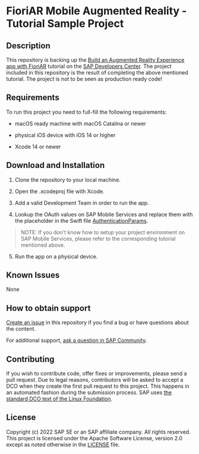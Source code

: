 <!--- Register repository https://api.reuse.software/register, then add REUSE badge:
[![REUSE status](https://api.reuse.software/badge/github.com/SAP-samples/REPO-NAME)](https://api.reuse.software/info/github.com/SAP-samples/REPO-NAME)
-->

# FioriAR Mobile Augmented Reality - Tutorial Sample Project

## Description

This repository is backing up the [Build an Augmented Reality Experience app with FioriAR](https://developers.sap.com/tutorials/fiori-ios-btp-fioriar.html) tutorial on the [SAP Developers Center](https://developers.sap.com/). The project included in this repository is the result of completing the above mentioned tutorial. The project is not to be seen as production ready code!

## Requirements

To run this project you need to full-fill the following requirements:

- macOS ready machine with macOS Catalina or newer
  
- physical iOS device with iOS 14 or higher
  
- Xcode 14 or newer

## Download and Installation

1. Clone the repository to your local machine.

2. Open the .xcodeproj file with Xcode.

3. Add a valid Development Team in order to run the app.

4. Lookup the OAuth values on SAP Mobile Services and replace them with the placeholder in the Swift file [AuthenticationParams](https://github.com/SAP-samples/mobile-augmented-reality/blob/main/FioriARSceneExample/FioriARSceneExample/Utils/AuthenticationParams.swift).

> NOTE: If you don't know how to setup your project environment on SAP Mobile Services, please refer to the corresponding tutorial mentioned above.

5. Run the app on a physical device.

## Known Issues

None

## How to obtain support

[Create an issue](https://github.com/SAP-samples/mobile-augmented-reality/issues) in this repository if you find a bug or have questions about the content.
 
For additional support, [ask a question in SAP Community](https://answers.sap.com/questions/ask.html).

## Contributing

If you wish to contribute code, offer fixes or improvements, please send a pull request. Due to legal reasons, contributors will be asked to accept a DCO when they create the first pull request to this project. This happens in an automated fashion during the submission process. SAP uses [the standard DCO text of the Linux Foundation](https://developercertificate.org/).

## License

Copyright (c) 2022 SAP SE or an SAP affiliate company. All rights reserved. This project is licensed under the Apache Software License, version 2.0 except as noted otherwise in the [LICENSE](LICENSES/Apache-2.0.txt) file.
